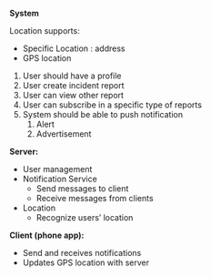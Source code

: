 **System**

Location supports:
*	Specific Location : address
*	GPS location

1.	User should have a profile
2.	User create incident report
3.	User can view other report
4.	User can subscribe in a specific type of reports
5.	System should be able to push notification
    1.	Alert
    2.	Advertisement

**Server:**
*	User management
*	Notification Service
    *	Send messages to client
    *	Receive messages from clients
*	Location
    *	Recognize users’ location

**Client (phone app):**
*	Send and receives notifications
*	Updates GPS location with server
